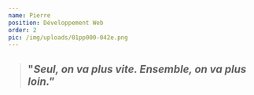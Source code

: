 ```yaml
---
name: Pierre
position: Développement Web
order: 2
pic: /img/uploads/01pp000-042e.png
---
```

> ## "_Seul, on va plus vite. Ensemble, on va plus loin."_
